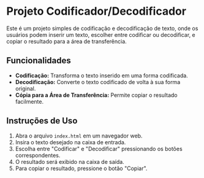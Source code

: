 # Projeto Codificador/Decodificador

Este é um projeto simples de codificação e decodificação de texto, onde os usuários podem inserir um texto, escolher entre codificar ou decodificar, e copiar o resultado para a área de transferência.

## Funcionalidades

- **Codificação:** Transforma o texto inserido em uma forma codificada.
- **Decodificação:** Converte o texto codificado de volta à sua forma original.
- **Cópia para a Área de Transferência:** Permite copiar o resultado facilmente.

## Instruções de Uso

1. Abra o arquivo `index.html` em um navegador web.
2. Insira o texto desejado na caixa de entrada.
3. Escolha entre "Codificar" e "Decodificar" pressionando os botões correspondentes.
4. O resultado será exibido na caixa de saída.
5. Para copiar o resultado, pressione o botão "Copiar".
